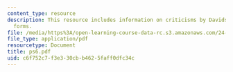 ```yaml
---
content_type: resource
description: This resource includes information on criticisms by Davidson, and logical
  forms.
file: /media/https%3A/open-learning-course-data-rc.s3.amazonaws.com/24-251-introduction-to-philosophy-of-language-spring-2006/c6f752c7f3e330cbb4625faff0dfc34c_ps6.pdf
file_type: application/pdf
resourcetype: Document
title: ps6.pdf
uid: c6f752c7-f3e3-30cb-b462-5faff0dfc34c
---
```

